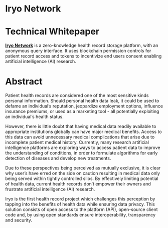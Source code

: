# Iryo Network

# Technical Whitepaper

[**Iryo Network**](https://www.iryo.network) is a zero-knowledge health record storage platform, with an anonymous query interface. It uses blockchain permission controls for patient record access and tokens to incentivize end users consent enabling artificial intelligence \(AI\) research.

# Abstract

Patient health records are considered one of the most sensitive kinds personal information. Should personal health data leak, it could be used to defame an individual’s reputation, jeopardize employment options, influence insurance premiums, or used as a marketing tool - all potentially exploiting an individual’s health status.

However, there is little doubt that having medical data readily available to appropriate institutions globally can have major medical benefits. Access to this data can avoid unnecessary medical complications that arise due to incomplete patient medical history. Currently, many research artificial intelligence platforms are exploring ways to access patient data to improve the understanding of conditions, in order to formulate algorithms for early detection of diseases and develop new treatments.

Due to these perspectives being perceived as mutually exclusive, it is clear why user’s have erred on the side on caution resulting in medical data only being served within tightly controlled silos. By effectively limiting potential of health data, current health records don’t empower their owners and frustrate artificial intelligence \(AI\) research.

Iryo is the first health record project which challenges this perception by tapping into the benefits of health data while ensuring data privacy. This solution consists of open access to the platform \(API\), open-source client code and, by using open standards ensure interoperability, transparency and security.

